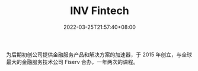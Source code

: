 ﻿---
weight: 
title: "INV Fintech"
description: "为后期初创公司提供金融服务产品和解决方案的加速器，于 2015 年创立，与全球最大的金融服务技术公司 Fiserv 合办，一年两次的课程"
date: 2022-03-25T21:57:40+08:00
lastmod: 2022-03-25T16:45:40+08:00
draft: false
authors: ["Metabd"]
featuredImage: "inv-fintech.jpg"
link: ""
tags: ["投资机构","INV Fintech"]
categories: ["navigation"]
navigation: ["投资机构"]
lightgallery: true
toc: true
pinned: false
recommend: false
recommend1: false
---
为后期初创公司提供金融服务产品和解决方案的加速器，于 2015 年创立，与全球最大的金融服务技术公司 Fiserv 合办，一年两次的课程。
